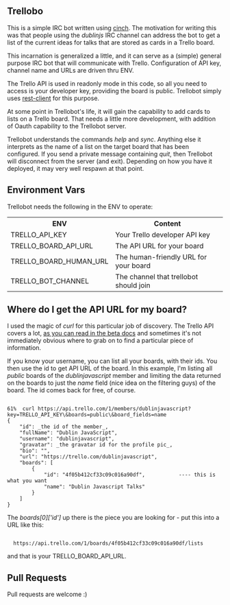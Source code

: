 ## Trellobo
This is a simple IRC bot written using [cinch](http://github.com/cinchrb/cinch). The motivation for writing this was that people using the *dublinjs* IRC channel can address the bot to get a list of the current ideas for talks that are stored as cards in a Trello board. 

This incarnation is generalized a little, and it can serve as a (simple) general purpose IRC bot that will communicate with Trello. Configuration of API key, channel name and URLs are driven thru ENV. 

The Trello API is used in readonly mode in this code, so all you need to access is your developer key, providing the board is public. Trellobot simply uses [rest-client](https://github.com/archiloque/rest-client) for this purpose.

At some point in Trellobot's life, it will gain the capability to add cards to lists on a Trello board. That needs a little more development, with addition of Oauth capability to the Trellobot server.

Trellobot understands the commands *help* and *sync*. Anything else it interprets as the name of a list on the target board that has been configured. If you send a private message containing *quit*, then Trellobot will disconnect from the server (and exit). Depending on how you have it deployed, it may very well respawn at that point.

## Environment Vars
Trellobot needs the following in the ENV to operate:
<table>
  <tr><th>ENV</th><th>Content</th></tr>
  <tr><td>TRELLO_API_KEY</td><td>Your Trello developer API key</td></tr>
  <tr><td>TRELLO_BOARD_API_URL</td><td>The API URL for your board</td></tr>
  <tr><td>TRELLO_BOARD_HUMAN_URL</td><td>The human-friendly URL for your board</td></tr>
  <tr><td>TRELLO_BOT_CHANNEL</td><td>The channel that trellobot should join</td></tr>
</table>  

## Where do I get the API URL for my board?
I used the magic of _curl_ for this particular job of discovery. The Trello API covers a lot, [as you can read in the beta docs](https://trello.com/docs/api/index.html) and sometimes it's not immediately obvious where to grab on to find a particular piece of information. 

If you know your username, you can list all your boards, with their ids. You then use the id to get API URL of the board. In this example, I'm listing all _public_ boards of the _dublinjavascript_ member and limiting the data returned on the boards to just the _name_ field (nice idea on the filtering guys) of the board. The id comes back for free, of course.

<pre><code>
61%  curl https://api.trello.com/1/members/dublinjavascript?key=TRELLO_API_KEY\&boards=public\&board_fields=name
{
    "id": _the id of the member_,
    "fullName": "Dublin JavaScript",
    "username": "dublinjavascript",
    "gravatar": _the gravatar id for the profile pic_,
    "bio": "",
    "url": "https://trello.com/dublinjavascript",
    "boards": [
        {
            "id": "4f05b412cf33c09c016a90df",           ---- this is what you want
            "name": "Dublin Javascript Talks"
        }
    ]
}
</code></pre>

The *boards[0]['id']* up there is the piece you are looking for - put this into a URL like this:

<pre><code>
  https://api.trello.com/1/boards/4f05b412cf33c09c016a90df/lists
</code></pre>

and that is your TRELLO\_BOARD\_API\_URL.

## Pull Requests

Pull requests are welcome :)